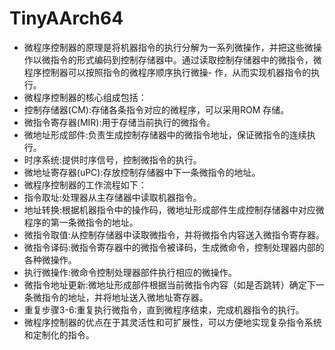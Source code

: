 # TinyAArch64

- 微程序控制器的原理是将机器指令的执行分解为一系列微操作，并把这些微操作以微指令的形式编码到控制存储器中。通过读取控制存储器中的微指令，微程序控制器可以按照指令的微程序顺序执行微操- 作，从而实现机器指令的执行。
- 微程序控制器的核心组成包括：
- 控制存储器(CM):存储各条指令对应的微程序，可以采用ROM 存储。
- 微指令寄存器(MIR):用于存储当前执行的微指令。
- 微地址形成部件:负责生成控制存储器中的微指令地址，保证微指令的连续执行。
- 时序系统:提供时序信号，控制微指令的执行。
- 微地址寄存器(uPC):存放控制存储器中下一条微指令的地址。
- 微程序控制器的工作流程如下：
- 指令取址:处理器从主存储器中读取机器指令。
- 地址转换:根据机器指令中的操作码，微地址形成部件生成控制存储器中对应微程序的第一条微指令的地址。
- 微指令取值:从控制存储器中读取微指令，并将微指令内容送入微指令寄存器。
- 微指令译码:微指令寄存器中的微指令被译码，生成微命令，控制处理器内部的各种微操作。
- 执行微操作:微命令控制处理器部件执行相应的微操作。
- 微指令地址更新:微地址形成部件根据当前微指令内容（如是否跳转）确定下一条微指令的地址，并将地址送入微地址寄存器。
- 重复步骤3-6:重复执行微指令，直到微程序结束，完成机器指令的执行。
- 微程序控制器的优点在于其灵活性和可扩展性，可以方便地实现复杂指令系统和定制化的指令。